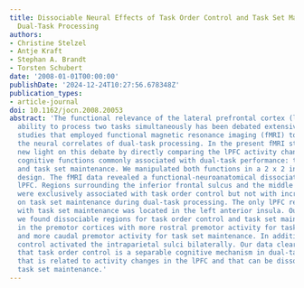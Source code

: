 ```yaml
---
title: Dissociable Neural Effects of Task Order Control and Task Set Maintenance during
  Dual-Task Processing
authors:
- Christine Stelzel
- Antje Kraft
- Stephan A. Brandt
- Torsten Schubert
date: '2008-01-01T00:00:00'
publishDate: '2024-12-24T10:27:56.678348Z'
publication_types:
- article-journal
doi: 10.1162/jocn.2008.20053
abstract: 'The functional relevance of the lateral prefrontal cortex (lPFC) for the
  ability to process two tasks simultaneously has been debated extensively in previous
  studies that employed functional magnetic resonance imaging (fMRI) to investigate
  the neural correlates of dual-task processing. In the present fMRI study, we shed
  new light on this debate by directly comparing the lPFC activity changes for two
  cognitive functions commonly associated with dual-task performance: task order control
  and task set maintenance. We manipulated both functions in a 2 x 2 integrated parametric
  design. The fMRI data revealed a functional-neuroanatomical dissociation for the
  lPFC. Regions surrounding the inferior frontal sulcus and the middle frontal gyrus
  were exclusively associated with task order control but not with increased demands
  on task set maintenance during dual-task processing. The only lPFC region associated
  with task set maintenance was located in the left anterior insula. Outside the lPFC,
  we found dissociable regions for task order control and task set maintenance bilaterally
  in the premotor cortices with more rostral premotor activity for task order control
  and more caudal premotor activity for task set maintenance. In addition, task order
  control activated the intraparietal sulci bilaterally. Our data clearly suggest
  that task order control is a separable cognitive mechanism in dual-task situations
  that is related to activity changes in the lPFC and that can be dissociated from
  task set maintenance.'
---
```

